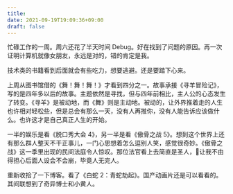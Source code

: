 ```yaml
---
title: 
date: 2021-09-19T19:09:36+09:00
draft: false
---
```

忙碌工作的一周。周六还花了半天时间 Debug。好在找到了问题的原因。再一次证明计算机就像女朋友，永远是对的，错的肯定是我。

技术类的书籍看到后面就会有些吃力，想要逃避。还是要踏下心来。

上周从图书馆借的《舞！舞！舞！》才看到四分之一。故事承接《寻羊冒险记》，写的是四年多以后的故事。主题依然是寻找，但与四年前相比，主人公的心态发生了转变。《寻羊》是被动地，而《舞》则是主动地。被动的，让外界推着走的人生也许相对轻松些，但是总会有那么一天，没有人再推你，没有人能告诉应该做什么。也许这才是自己真正人生的开始。

一半的娱乐是看《脱口秀大会 4》，另一半是看《傲骨之战 5》。想到这个世界上还有那么群人整天不干正事儿，一门心思想着怎么逗别人笑，感觉很奇妙。《傲骨之战》这一季里出现的民间法庭令人惊叹。那位法官看上去简直是圣人，让我不由得担心后面人设会不会崩，毕竟人无完人。

重新收拾了一下博客。看了《白蛇 2：青蛇劫起》。国产动画片还是可以看看的。其间联想到了奇异博士和小黄人。